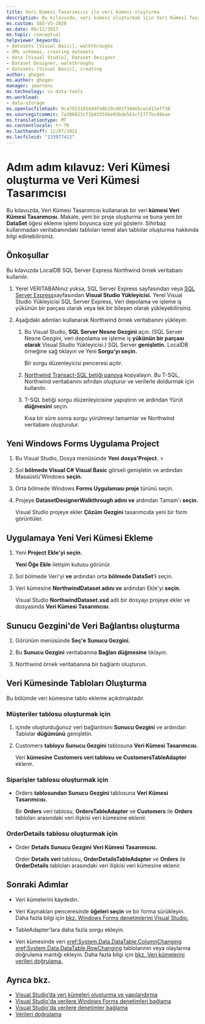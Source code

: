 ```yaml
---
title: Veri Kümesi Tasarımcısı ile veri kümesi oluşturma
description: Bu kılavuzda, veri kümesi oluşturmak için Veri Kümesi Tasarımcısı. Yeni bir proje oluşturma ve buna yeni bir DataSet öğesi ekleme işlemini anlama.
ms.custom: SEO-VS-2020
ms.date: 09/11/2017
ms.topic: conceptual
helpviewer_keywords:
- datasets [Visual Basic], walkthroughs
- XML schemas, creating datasets
- data [Visual Studio], Dataset Designer
- Dataset Designer, walkthroughs
- datasets [Visual Basic], creating
author: ghogen
ms.author: ghogen
manager: jmartens
ms.technology: vs-data-tools
ms.workload:
- data-storage
ms.openlocfilehash: 9ca792310184dfe0b19cd01f34de5cecd11eff38
ms.sourcegitcommit: 7a300823cf1bd3355be03bde561cf2777bc09eae
ms.translationtype: MT
ms.contentlocale: tr-TR
ms.lasthandoff: 12/07/2021
ms.locfileid: "133977412"
---
```

# <a name="walkthrough-create-a-dataset-with-the-dataset-designer"></a>Adım adım kılavuz: Veri Kümesi oluşturma ve Veri Kümesi Tasarımcısı

Bu kılavuzda, Veri Kümesi Tasarımcısı kullanarak bir veri **kümesi Veri Kümesi Tasarımcısı.** Makale, yeni bir proje oluşturma ve buna yeni bir **DataSet** öğesi ekleme işlemi boyunca size yol gösterir. Sihirbaz kullanmadan veritabanındaki tabloları temel alan tablolar oluşturma hakkında bilgi edinebilirsiniz.

## <a name="prerequisites"></a>Önkoşullar

Bu kılavuzda LocalDB SQL Server Express Northwind örnek veritabanı kullanılır.

1. Yerel VERITABANınız yoksa, SQL Server Express sayfasından veya [SQL Server Express](https://www.microsoft.com/sql-server/sql-server-editions-express)sayfasından **Visual Studio Yükleyicisi.** Yerel Visual Studio Yükleyicisi SQL Server Express, Veri depolama ve işleme iş yükünün bir  parçası olarak veya tek bir bileşen olarak yükleyebilirsiniz.

2. Aşağıdaki adımları kullanarak Northwind örnek veritabanını yükleyin:

    1. Bu Visual Studio, **SQL Server Nesne Gezgini** açın. (SQL Server Nesne Gezgini, veri depolama ve işleme iş **yükünün bir parçası olarak** Visual Studio Yükleyicisi.) SQL Server **genişletin.** LocalDB örneğine sağ tıklayın ve Yeni **Sorgu'yı seçin.**

       Bir sorgu düzenleyicisi penceresi açılır.

    2. [Northwind Transact-SQL betiği panoya](https://github.com/MicrosoftDocs/visualstudio-docs/blob/main/docs/data-tools/samples/northwind.sql?raw=true) kopyalayın. Bu T-SQL, Northwind veritabanını sıfırdan oluşturur ve verilerle doldurmak için kullanılır.

    3. T-SQL betiği sorgu düzenleyicisine yapıştırın ve ardından Yürüt **düğmesini** seçin.

       Kısa bir süre sonra sorgu yürütmeyi tamamlar ve Northwind veritabanı oluşturulur.

## <a name="create-a-new-windows-forms-application-project"></a>Yeni Windows Forms Uygulama Project

1. Bu Visual Studio, Dosya menüsünde **Yeni** **dosya'Project.**  >  

2. Sol **bölmede Visual C#** **Visual Basic** görseli genişletin ve ardından Masaüstü'Windows **seçin.**

3. Orta bölmede Windows **Forms Uygulaması proje** türünü seçin.

4. Projeye **DatasetDesignerWalkthrough adını ve** ardından Tamam'ı **seçin.**

     Visual Studio projeye ekler **Çözüm Gezgini** tasarımcıda yeni bir form görüntüler.

## <a name="add-a-new-dataset-to-the-application"></a>Uygulamaya Yeni Veri Kümesi Ekleme

1. Yeni **Project** **Ekle'yi seçin.**

     **Yeni Öğe Ekle** iletişim kutusu görünür.

2. Sol bölmede Veri'yi **ve** ardından orta **bölmede DataSet'i** seçin.

3. Veri kümesine **NorthwindDataset adını ve** ardından Ekle'yi **seçin.**

     Visual Studio **NorthwindDataset.xsd** adlı bir dosyayı projeye ekler ve dosyasında **Veri Kümesi Tasarımcısı.**

## <a name="create-a-data-connection-in-server-explorer"></a>Sunucu Gezgini'de Veri Bağlantısı oluşturma

1. Görünüm menüsünde **Seç'e** **Sunucu Gezgini.**

2. Bu **Sunucu Gezgini** veritabanına **Bağlan düğmesine** tıklayın.

3. Northwind örnek veritabanına bir bağlantı oluşturun.

## <a name="create-the-tables-in-the-dataset"></a>Veri Kümesinde Tabloları Oluşturma

Bu bölümde veri kümesine tablo ekleme açıkılmaktadır.

### <a name="to-create-the-customers-table"></a>Müşteriler tablosu oluşturmak için

1. içinde oluşturduğunuz veri bağlantısını **Sunucu Gezgini** ve ardından Tablolar **düğümünü** genişletin.

2. Customers **tabloyu** **Sunucu Gezgini** tablosuna **Veri Kümesi Tasarımcısı.**

     Veri **kümesine** **Customers veri tablosu ve CustomersTableAdapter** eklenir.

### <a name="to-create-the-orders-table"></a>Siparişler tablosu oluşturmak için

- Orders **tablosundan** **Sunucu Gezgini** tablosuna **Veri Kümesi Tasarımcısı.**

     Bir **Orders** veri tablosu, **OrdersTableAdapter** ve **Customers** ile **Orders** tabloları arasındaki veri ilişkisi veri kümesine eklenir.

### <a name="to-create-the-orderdetails-table"></a>OrderDetails tablosu oluşturmak için

- Order **Details Sunucu Gezgini** **Veri Kümesi Tasarımcısı.** 

     Order **Details veri** tablosu, **OrderDetailsTableAdapter** ve **Orders** ile **OrderDetails** tabloları arasındaki veri ilişkisi veri kümesine eklenir.

## <a name="next-steps"></a>Sonraki Adımlar

- Veri kümelerini kaydedin.

- Veri Kaynakları penceresinde **öğeleri seçin** ve bir forma sürükleyin. Daha fazla bilgi için [bkz. Windows Forms denetimlerini Visual Studio.](../data-tools/bind-windows-forms-controls-to-data-in-visual-studio.md)

- TableAdapter'lara daha fazla sorgu ekleyin.

- Veri kümesinde veri <xref:System.Data.DataTable.ColumnChanging> <xref:System.Data.DataTable.RowChanging> tablolarının veya olaylarına doğrulama mantığı ekleyin. Daha fazla bilgi için [bkz. Veri kümelerini verileri doğrulama.](../data-tools/validate-data-in-datasets.md)

## <a name="see-also"></a>Ayrıca bkz.

- [Visual Studio’da veri kümeleri oluşturma ve yapılandırma](../data-tools/create-and-configure-datasets-in-visual-studio.md)
- [Visual Studio'da verilere Windows Forms denetimleri bağlama](../data-tools/bind-windows-forms-controls-to-data-in-visual-studio.md)
- [Visual Studio'da verilere denetimler bağlama](../data-tools/bind-controls-to-data-in-visual-studio.md)
- [Verileri doğrulama](../data-tools/validate-data-in-datasets.md)
